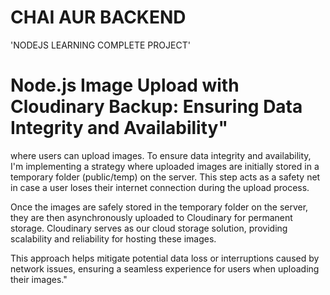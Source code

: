 # CHAI AUR BACKEND

'NODEJS LEARNING COMPLETE PROJECT'

# Node.js Image Upload with Cloudinary Backup: Ensuring Data Integrity and Availability"

where users can upload images. To ensure data integrity and availability, I'm implementing a strategy where uploaded images are initially stored in a temporary folder (public/temp) on the server. This step acts as a safety net in case a user loses their internet connection during the upload process.

Once the images are safely stored in the temporary folder on the server, they are then asynchronously uploaded to Cloudinary for permanent storage. Cloudinary serves as our cloud storage solution, providing scalability and reliability for hosting these images.

This approach helps mitigate potential data loss or interruptions caused by network issues, ensuring a seamless experience for users when uploading their images."
